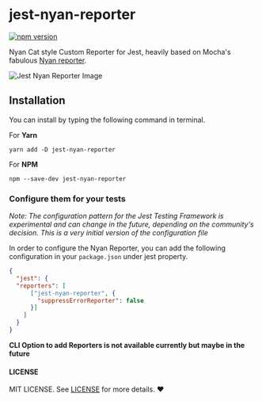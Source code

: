 # jest-nyan-reporter

<!--Badges Start-->
[![npm version](https://badge.fury.io/js/jest-nyan-reporter.svg)](https://badge.fury.io/js/jest-nyan-reporter)
<!--Badges End-->


Nyan Cat style Custom Reporter for Jest, heavily based on Mocha's fabulous
[Nyan reporter](https://github.com/mochajs/mocha/blob/master/lib/reporters/nyan.js).

![Jest Nyan Reporter Image](https://i.imgur.com/i9BHK8k.png)

## Installation

You can install by typing the following command in terminal.

For **Yarn**
```
yarn add -D jest-nyan-reporter
```

For **NPM**
```
npm --save-dev jest-nyan-reporter
```

### Configure them for your tests

*Note: The configuration pattern for the Jest Testing Framework is experimental and can change in the future, depending on the community's decision. This is a very initial version of the configuration file*

In order to configure the Nyan Reporter, you can add the following configuration in your `package.json` under jest property.

```json
{
  "jest": {
  "reporters": [
      ["jest-nyan-reporter", {
        "suppressErrorReporter": false
      }]
    ]
  }
}
```

**CLI Option to add Reporters is not available currently but maybe in the future**

#### LICENSE

MIT LICENSE. See [LICENSE](LICENSE) for more details. :heart: